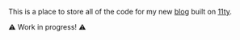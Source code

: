 This is a place to store all of the code for my new [blog](https://andersamer.com/) built on [11ty](https://www.11ty.dev/).

⚠️ Work in progress! ⚠️

